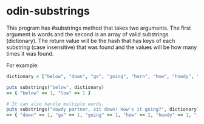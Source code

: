 # odin-substrings
This program has #substrings method that takes two arguments. The first argument is words and the second is an array of valid substrings (dictionary). The return value will be the hash that has keys of each substring (case insensitive) that was found and the values will be how many times it was found.

For example:
```ruby
dictionary = ["below", "down", "go", "going", "horn", "how", "howdy", "it", "i", "low", "own", "part", "partner", "sit"]

puts substrings("below", dictionary)
=> { "below" => 1, "low" => 1 }

# It can also handle multiple words.
puts substrings("Howdy partner, sit down! How's it going?", dictionary)
=> { "down" => 1, "go" => 1, "going" => 1, "how" => 2, "howdy" => 1, "it" => 2, "i" => 3, "own" => 1, "part" => 1, "partner" => 1, "sit" => 1 }
```